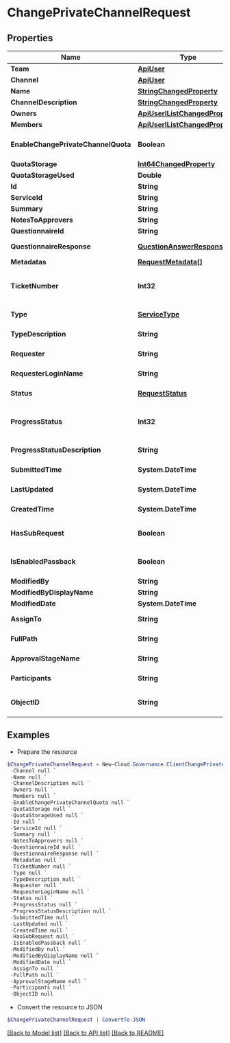 # ChangePrivateChannelRequest
## Properties

Name | Type | Description | Notes
------------ | ------------- | ------------- | -------------
**Team** | [**ApiUser**](ApiUser.md) | Channel parent team | [optional] 
**Channel** | [**ApiUser**](ApiUser.md) | Channel | [optional] 
**Name** | [**StringChangedProperty**](StringChangedProperty.md) | Channnel name | [optional] 
**ChannelDescription** | [**StringChangedProperty**](StringChangedProperty.md) | Channnel description | [optional] 
**Owners** | [**ApiUserIListChangedProperty**](ApiUserIListChangedProperty.md) | Channnel owners | [optional] 
**Members** | [**ApiUserIListChangedProperty**](ApiUserIListChangedProperty.md) | Channnel members | [optional] 
**EnableChangePrivateChannelQuota** | **Boolean** |  | [optional] [default to $false]
**QuotaStorage** | [**Int64ChangedProperty**](Int64ChangedProperty.md) |  | [optional] 
**QuotaStorageUsed** | **Double** |  | [optional] 
**Id** | **String** | Id of request. | [optional] 
**ServiceId** | **String** | Id of service. | [optional] 
**Summary** | **String** | Summary of request. | [optional] 
**NotesToApprovers** | **String** | Notes to approvers. | [optional] 
**QuestionnaireId** | **String** | Id of questionnaire | [optional] 
**QuestionnaireResponse** | [**QuestionAnswerResponse[]**](QuestionAnswerResponse.md) | Questionnaire question and answer of request. | [optional] 
**Metadatas** | [**RequestMetadata[]**](RequestMetadata.md) | Metadata of request. | [optional] 
**TicketNumber** | **Int32** | Ticket number of request. | [optional] [readonly] [default to 0]
**Type** | [**ServiceType**](ServiceType.md) | Service type of request. | [optional] [readonly] 
**TypeDescription** | **String** | Service type description of request. | [optional] [readonly] 
**Requester** | **String** | Requester display name. | [optional] [readonly] 
**RequesterLoginName** | **String** | Requester login name. | [optional] [readonly] 
**Status** | [**RequestStatus**](RequestStatus.md) | Status of request. | [optional] [readonly] 
**ProgressStatus** | **Int32** | Progress status of request. | [optional] [readonly] [default to 0]
**ProgressStatusDescription** | **String** | Progress status description of request. | [optional] [readonly] 
**SubmittedTime** | **System.DateTime** | Submitted time of request. | [optional] [readonly] 
**LastUpdated** | **System.DateTime** | Last updated time of request. | [optional] [readonly] 
**CreatedTime** | **System.DateTime** | Created time of request. | [optional] [readonly] 
**HasSubRequest** | **Boolean** | HasSubRequest | [optional] [default to $false]
**IsEnabledPassback** | **Boolean** |  | [optional] [default to $false]
**ModifiedBy** | **String** | ModifiedBy | [optional] 
**ModifiedByDisplayName** | **String** | ModifiedByDisplayName | [optional] 
**ModifiedDate** | **System.DateTime** | ModifiedDate | [optional] 
**AssignTo** | **String** | Task assignee of request. | [optional] [readonly] 
**FullPath** | **String** | Object full path of request. | [optional] [readonly] 
**ApprovalStageName** | **String** | Approval stage name of request. | [optional] [readonly] 
**Participants** | **String** | Participants of request. | [optional] [readonly] 
**ObjectID** | **String** | Object full path/email/private channel of request. | [optional] [readonly] 

## Examples

- Prepare the resource
```powershell
$ChangePrivateChannelRequest = New-Cloud.Governance.ClientChangePrivateChannelRequest  -Team null `
 -Channel null `
 -Name null `
 -ChannelDescription null `
 -Owners null `
 -Members null `
 -EnableChangePrivateChannelQuota null `
 -QuotaStorage null `
 -QuotaStorageUsed null `
 -Id null `
 -ServiceId null `
 -Summary null `
 -NotesToApprovers null `
 -QuestionnaireId null `
 -QuestionnaireResponse null `
 -Metadatas null `
 -TicketNumber null `
 -Type null `
 -TypeDescription null `
 -Requester null `
 -RequesterLoginName null `
 -Status null `
 -ProgressStatus null `
 -ProgressStatusDescription null `
 -SubmittedTime null `
 -LastUpdated null `
 -CreatedTime null `
 -HasSubRequest null `
 -IsEnabledPassback null `
 -ModifiedBy null `
 -ModifiedByDisplayName null `
 -ModifiedDate null `
 -AssignTo null `
 -FullPath null `
 -ApprovalStageName null `
 -Participants null `
 -ObjectID null
```

- Convert the resource to JSON
```powershell
$ChangePrivateChannelRequest | ConvertTo-JSON
```

[[Back to Model list]](../README.md#documentation-for-models) [[Back to API list]](../README.md#documentation-for-api-endpoints) [[Back to README]](../README.md)

